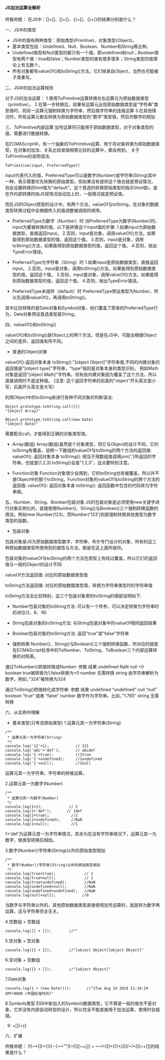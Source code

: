 #### JS加法运算全解析

终极命题：
在JS中：[]+[]、[]+{}、{}+[]、{}+{}的结果分别是什么？

一、JS中的类型
* JS中的值有两种类型：原始类型(Primitive)、对象类型(Object)。
* 基本类型包括：Undefined、Null、Boolean、Number和String等五种。
* Undefined类型和Null类型的都只有一个值，即undefined和null；Boolean类型有两个值：true和false；Number类型的值有很多很多；String类型的值理论上有无数个。
* 所有对象都有valueOf()和toString()方法，它们继承自Object，当然也可能被子类重写。

二、JS中的加法运算规则

对于JS的加法运算：
1.使用ToPrimitive运算转换左右运算元为原始数据类型（primitive）。
2.在第一步转换后，如果有运算元出现原始数据类型是“字符串”类型值时，则另一运算元强制转换为字符串，然后做字符串的连接运算
3.在其他情况时，所有运算元都会转换为原始数据类型的“数字”类型值，然后作数字的相加


三、ToPrimitive内部运算
加号运算符只能用于原始数据类型，对于对象类型的值，需要进行数据转换。

在ECMAScript中，有一个抽象的ToPrimitive运算，用于将对象转换为原始数据类型，在对象的加法、关系比较或值相等比较的运算中，都会用到。
关于ToPrimitive的说明语法:
```
ToPrimitive(input, PreferredType?)
```
input代表代入的值，PreferredType可以是数字(Number)或字符串(String)其中一种，表示需要优先转换的原始类型。但如果没有提供这个值也就是预设情况，
则会设置转换的hint值为"default"。这个首选的转换原始类型的指示(hint值)，是在作内部转换时由JS视情况自动加上的，一般情况就是预设值。

而在JS的Object原型的设计中，有两个方法，valueOf与toString，在对象的数据类型转换过程中会根据传入的值调整被调用的顺序。

* PreferredType为数字（Number）时
当PreferredType为数字(Number)时，input为要被转换的值，以下是转换这个input值的步骤:
1.如果input为原始数据类型，直接返回input。
2.否则，input是对象，调用valueOf()方法，如果能得到原始数据类型的值，返回这个值。
3.否则，input是对象，调用toString()方法，如果能得到原始数据类型的值，返回这个值。
4.否则，抛出TypeError错误。

* PreferredType为字符串（String）时
1.如果input是原始数据类型，直接返回input。
2.否则，input是对象，调用toString()方法，如果能得到原始数据类型的值，返回这个值。
3.否则，input是对象，调用valueOf()方法，如果能得到原始数据类型的值，返回这个值。
4.否则，抛出TypeError错误。

* PreferredType未提供（default）时
PreferredType预设类型为Number，所以先调用valueOf()，再调用toString()。

其中比较特殊的是Date对象和Symbol对象，他们覆盖了原来的PreferredType行为，Date对象预设首选类型是String。

四、valueOf()和toString()

valueOf()和toString()是Object上的两个方法，但是在JS中，可能会根据Object之间的差异，返回值有所不同。

* 普通的Object对象

valueOf():返回对象本身
toString():"[object Object]"字符串值,不同的内建对象的返回值是"[object type]"字符串，"type"指的是对象本身的类型识别，
例如Math对象是返回"[object Math]"字符串。但有些内建对象因为覆盖了这个方法，所以直接调用时不是这种值。
(注意: 这个返回字符串的前面的"object"开头英文是小写，后面开头英文是大写)

利用Object中的toString来进行各种不同对象的判断语法:
```
Object.prototype.toString.call([])
"[object Array]"

Object.prototype.toString.call(new Date)
"[object Date]"
```
需要配合call，才能得到正确的对象类型值。

* Array(数组)
Array(数组)虽然是个对象类型，但它与Object的设计不同，它的toString有覆盖，说明一下数组的valueOf与toString的两个方法的返回值:
valueOf(): 返回对象本身
toString(): 相当于用数组值调用join(',')所返回的字符串。也就是[1,2,3].toString()会是"1,2,3"，这点要特别注意。

* Function对象
Function对象很少会用到，它的toString也有被覆盖，所以并不是Object中的那个toString，Function对象的valueOf与toString的两个方法的返回值:
valueOf(): 返回对象本身
toString(): 返回函数中包含的代码转为字符串值。

五、Number、String、Boolean包装对象
JS的包装对象是必须使用new关键字进行对象实例化的，直接使用Number()、String()与Boolean()三个强制转换函数的用法。例如new Number(123)，而Number('123')则是强制转换其他类型为数字类型的函数。

* 包装对象

包装对象是JS为原始数据类型数字、字符串、布尔专门设计的对象，所有的这三种原始数据类型所使用到的属性与方法，都是在这上面所提供。

包装对象的valueOf与toString的两个方法在原型上有经过覆盖，所以它们的返回值与一般的Object的设计不同:

valueOf方法返回值: 对应的原始数据类型值

toString方法返回值: 对应的原始数据类型值，转换为字符串类型时的字符串值

toString方法会比较特别，这三个包装对象里的toString的细部说明如下:
* Number包装对象的toString方法: 可以有一个传参，可以决定转换为字符串时的进位(2、8、16)
* String包装对象的toString方法: 与String包装对象中的valueOf相同返回结果
* Boolean包装对象的toString方法: 返回"true"或"false"字符串

* 强制转换
Number()、String()与Boolean()三个强制转换函数，所对应的就是在ECMAScript标准中的ToNumber、ToString、ToBoolean三个内部运算转换的对照表。

通过ToNumber()把值转换成Number:
参数          结果
undefined	  NaN
null	      +0
boolean	      true被转换为1,false转换为+0
number	      无需转换
string	      由字符串解析为数字。例如，”324″被转换为324


通过ToString()把值转化成字符串:
参数	           结果
undefined	   “undefined”
null	       “null”
boolean	       “true” 或者 “false”
number	       数字作为字符串。比如，”1.765″
string	       无需转换


六、从实例中理解
* 基本类型(只考虑原始类型)
1.运算元其一为字符串(String)
```
/**
 * 运算元其一为字符串(String)
 */
console.log('12'+1);            // 121
console.log('abc'+'def');       // abcdef
console.log('1'+true);          //1true
console.log('1'+undefined);     //1undefined
console.log('1'+null);          //1null
```
运算元其一为字符串，字符串的拼接运算。

2.运算元其一为数字(Number)
```
/**
 * 运算元其一为数字(Number)
 */
console.log(1+1);            // 2
console.log(1+'def');       // 1def
console.log(1+true);          //2
console.log(1+undefined);     //NaN
console.log(1+null);          //1
```
1+'def'为运算元其一为字符串情况，其余为在没有字符串情况下，运算元其一为数字，做类型转换后相加。

3.数字(Number)/字符串(String)以外的原始类型相加
```
/**
 * 数字(Number)/字符串(String)以外的原始类型相加
 */
console.log(true+true);             // 2
console.log(true+null);             // 1
console.log(true+undefined);        //NaN
console.log(undefined+null);        //NaN
console.log(undefined+undefined);   //NaN
console.log(null+null);            //0
```
当数字与字符串以外的，其他原始数据类型直接使用加号运算时，就是转为数字再运算，这与字符串完全无关。

4.空数组 + 空数组
```
console.log([] + []);        //""
```
5.空对象 + 空对象
```
console.log({} + {});        //"[object Object][object Object]"
```
6.空对象 + 空数组
```
console.log({} + []);        //"[object Object]"
```
7.Date对象
```
console.log(1 + (new Date()));       //"1Tue Aug 14 2018 21:18:24 GMT+0800 (中国标准时间)"
```
8.Symbols类型
ES6中新加入的Symbols数据类型，它不算是一般的值也不是对象，它并没有内部自动转型的设计，所以完全不能直接用于加法运算，使用时会报错。

9. +[]/+{}

六、扩展

终极命题：
(!(~+[])+{})[--[~+""][+[]]*[~+[]] + ~~!+[]]+({}+[])[[~!+[]]*~+[]]的结果是什么？
